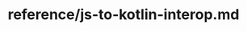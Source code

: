 ---
title: reference/js-to-kotlin-interop.md
showAuthorInfo: false
redirect_path: /docs/js-to-kotlin-interop
---